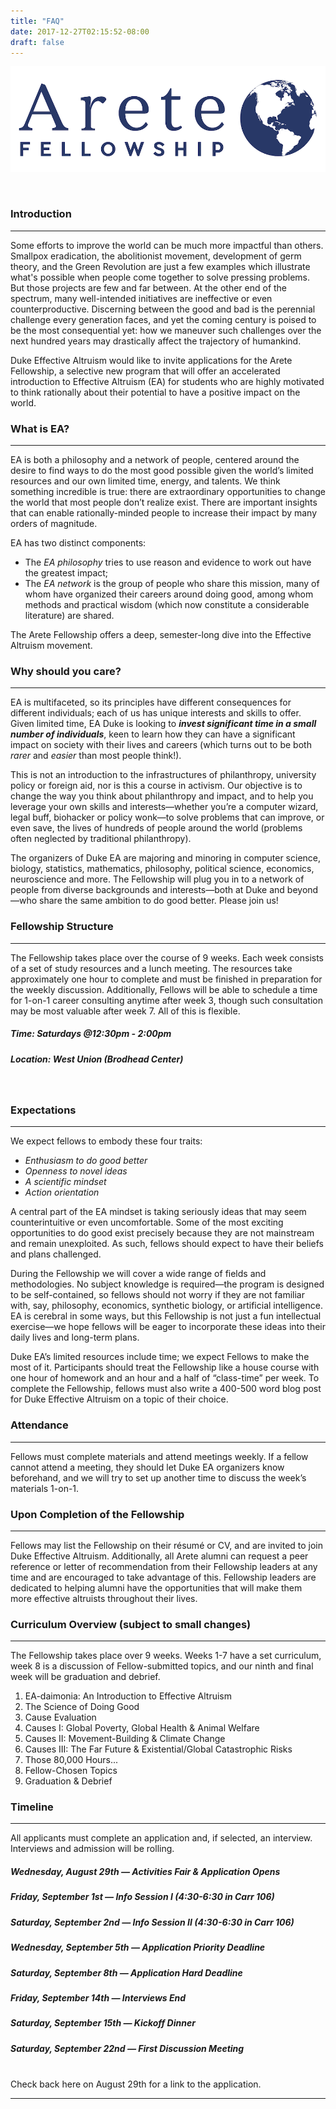 ```yaml
---
title: "FAQ"
date: 2017-12-27T02:15:52-08:00
draft: false
---
```


![image](/img/color_logo_with_background.png)

<br>

### Introduction
----------------
Some efforts to improve the world can be much more impactful than others. Smallpox eradication, the abolitionist movement, development of germ theory, and the Green Revolution are just a few examples which illustrate what's possible when people come together to solve pressing problems. But those projects are few and far between. At the other end of the spectrum, many well-intended initiatives are ineffective or even counterproductive. Discerning between the good and bad is the perennial challenge every generation faces, and yet the coming century is poised to be the most consequential yet: how we maneuver such challenges over the next hundred years may drastically affect the trajectory of humankind.

Duke Effective Altruism would like to invite applications for the Arete Fellowship, a selective new program that will offer an accelerated introduction to Effective Altruism (EA) for students who are highly motivated to think rationally about their potential to have a positive impact on the world. 

### What is EA?
---------------
EA is both a philosophy and a network of people, centered around the desire to find ways to do the most good possible given the world’s limited resources and our own limited time, energy, and talents. 
We think something incredible is true: there are extraordinary opportunities to change the world that most people don’t realize exist. There are important insights that can enable rationally-minded people to increase their impact by many orders of magnitude.

EA has two distinct components: 

- The *EA philosophy* tries to use reason and evidence to work out have the greatest impact; 
- The *EA network* is the group of people who share this mission, many of whom have organized their careers around doing good, among whom methods and practical wisdom (which now constitute a considerable literature) are shared.

The Arete Fellowship offers a deep, semester-long dive into the Effective Altruism movement. 

### Why should you care?
------------------------

EA is multifaceted, so its principles have different consequences for different individuals; each of us has unique interests and skills to offer. Given limited time, EA Duke is looking to **_invest significant time in a small number of individuals_**, keen to learn how they can have a significant impact on society with their lives and careers (which turns out to be both *rarer* and *easier* than most people think!).

This is not an introduction to the infrastructures of philanthropy, university policy or foreign aid, nor is this a course in activism. Our objective is to change the way you think about philanthropy and impact, and to help you leverage your own skills and interests—whether you’re a computer wizard, legal buff, biohacker or policy wonk—to solve problems that can improve, or even save, the lives of hundreds of people around the world (problems often neglected by traditional philanthropy).

The organizers of Duke EA are majoring and minoring in computer science, biology, statistics, mathematics, philosophy, political science, economics, neuroscience and more. The Fellowship will plug you in to a network of people from diverse backgrounds and interests—both at Duke and beyond—who share the same ambition to do good better. Please join us!

### Fellowship Structure
------------------------

The Fellowship takes place over the course of 9 weeks. Each week consists of a set of study resources and a lunch meeting. The resources take approximately one hour to complete and must be finished in preparation for the weekly discussion. Additionally, Fellows will be able to schedule a time for 1-on-1 career consulting anytime after week 3, though such consultation may be most valuable after week 7. All of this is flexible.
 
##### **Time: Saturdays @12:30pm - 2:00pm**

##### **Location: West Union (Brodhead Center)**
<br>

### Expectations
----------------

We expect fellows to embody these four traits:  

- *Enthusiasm to do good better*  
- *Openness to novel ideas*  
- *A scientific mindset*  
- *Action orientation*

A central part of the EA mindset is taking seriously ideas that may seem counterintuitive or even uncomfortable. Some of the most exciting opportunities to do good exist precisely because they are not mainstream and remain unexploited. As such, fellows should expect to have their beliefs and plans challenged.

During the Fellowship we will cover a wide range of fields and methodologies. No subject knowledge is required—the program is designed to be self-contained, so fellows should not worry if they are not familiar with, say, philosophy, economics, synthetic biology, or artificial intelligence. EA is cerebral in some ways, but this Fellowship is not just a fun intellectual exercise—we hope fellows will be eager to incorporate these ideas into their daily lives and long-term plans. 

Duke EA’s limited resources include time; we expect Fellows to make the most of it. Participants should treat the Fellowship like a house course with one hour of homework and an hour and a half of “class-time” per week. To complete the Fellowship, fellows must also write a 400-500 word blog post for Duke Effective Altruism on a topic of their choice.

### Attendance
--------------

Fellows must complete materials and attend meetings weekly. If a fellow cannot attend a meeting, they should let Duke EA organizers know beforehand, and we will try to set up another time to discuss the week’s materials 1-on-1.

### Upon Completion of the Fellowship
-------------------------------------

Fellows may list the Fellowship on their résumé or CV, and are invited to join Duke Effective Altruism. Additionally, all Arete alumni can request a peer reference or letter of recommendation from their Fellowship leaders at any time and are encouraged to take advantage of this. Fellowship leaders are dedicated to helping alumni have the opportunities that will make them more effective altruists throughout their lives.

### Curriculum Overview (subject to small changes)
--------------------------------------------------

The Fellowship takes place over 9 weeks. Weeks 1-7 have a set curriculum, week 8 is a discussion of Fellow-submitted topics, and our ninth and final week will be graduation and debrief.

1. EA-daimonia: An Introduction to Effective Altruism  
2. The Science of Doing Good  
3. Cause Evaluation  
4. Causes I: Global Poverty, Global Health & Animal Welfare  
5. Causes II: Movement-Building & Climate Change  
6. Causes III: The Far Future & Existential/Global Catastrophic Risks  
7. Those 80,000 Hours...  
8. Fellow-Chosen Topics  
9. Graduation & Debrief

### Timeline
------------------------

All applicants must complete an application and, if selected, an interview. Interviews and admission will be rolling. 

##### **Wednesday, August 29th — Activities Fair & Application Opens** 



##### **Friday, September 1st — Info Session I (4:30-6:30 in Carr 106)**



##### **Saturday, September 2nd — Info Session II (4:30-6:30 in Carr 106)** 



##### **Wednesday, September 5th — Application Priority Deadline** 



##### **Saturday, September 8th — Application Hard Deadline** 



##### **Friday, September 14th — Interviews End** 



##### **Saturday, September 15th — Kickoff Dinner** 



##### **Saturday, September 22nd — First Discussion Meeting**  
<br>
Check back here on August 29th for a link to the application.

<br>

---
